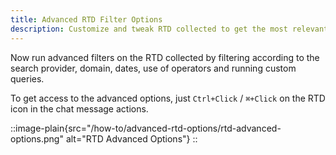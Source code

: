 ```yaml
---
title: Advanced RTD Filter Options
description: Customize and tweak RTD collected to get the most relevant data
---
```


Now run advanced filters on the RTD collected by filtering according to the search provider, domain, dates, use of operators and running custom queries.

To get access to the advanced options, just `Ctrl+Click` / `⌘+Click` on the RTD icon in the chat message actions.

::image-plain{src="/how-to/advanced-rtd-options/rtd-advanced-options.png" alt="RTD Advanced Options"}
::
